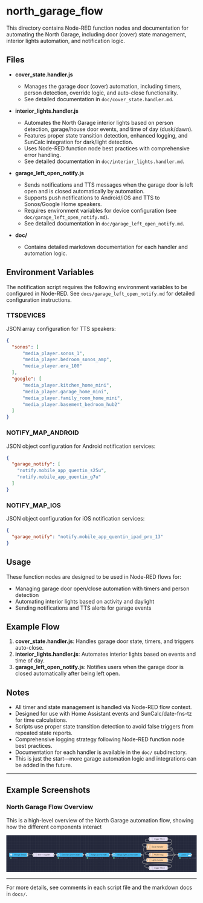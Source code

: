 # north_garage_flow

This directory contains Node-RED function nodes and documentation for automating the North Garage, including door (cover) state management, interior lights automation, and notification logic.

## Files

- **cover_state.handler.js**
  - Manages the garage door (cover) automation, including timers, person detection, override logic, and auto-close functionality.
  - See detailed documentation in `doc/cover_state.handler.md`.

- **interior_lights.handler.js**
  - Automates the North Garage interior lights based on person detection, garage/house door events, and time of day (dusk/dawn).
  - Features proper state transition detection, enhanced logging, and SunCalc integration for dark/light detection.
  - Uses Node-RED function node best practices with comprehensive error handling.
  - See detailed documentation in `doc/interior_lights.handler.md`.

- **garage_left_open_notify.js**
  - Sends notifications and TTS messages when the garage door is left open and is closed automatically by automation.
  - Supports push notifications to Android/iOS and TTS to Sonos/Google Home speakers.
  - Requires environment variables for device configuration (see `doc/garage_left_open_notify.md`).
  - See detailed documentation in `doc/garage_left_open_notify.md`.

- **doc/**
  - Contains detailed markdown documentation for each handler and automation logic.

## Environment Variables

The notification script requires the following environment variables to be configured in Node-RED. See `docs/garage_left_open_notify.md` for detailed configuration instructions.

### TTSDEVICES

JSON array configuration for TTS speakers:

```json
{
  "sonos": [
      "media_player.sonos_1",
      "media_player.bedroom_sonos_amp",
      "media_player.era_100"
  ],
  "google": [
      "media_player.kitchen_home_mini",
      "media_player.garage_home_mini",
      "media_player.family_room_home_mini",
      "media_player.basement_bedroom_hub2"
  ]
}
```

### NOTIFY_MAP_ANDROID

JSON object configuration for Android notification services:

```json
{
  "garage_notify": [
    "notify.mobile_app_quentin_s25u",
    "notify.mobile_app_quentin_g7u"
  ]
}
```

### NOTIFY_MAP_IOS

JSON object configuration for iOS notification services:

```json
{
  "garage_notify": "notify.mobile_app_quentin_ipad_pro_13"
}
```

## Usage

These function nodes are designed to be used in Node-RED flows for:

- Managing garage door open/close automation with timers and person detection
- Automating interior lights based on activity and daylight
- Sending notifications and TTS alerts for garage events

## Example Flow

1. **cover_state.handler.js**: Handles garage door state, timers, and triggers auto-close.
2. **interior_lights.handler.js**: Automates interior lights based on events and time of day.
3. **garage_left_open_notify.js**: Notifies users when the garage door is closed automatically after being left open.

## Notes

- All timer and state management is handled via Node-RED flow context.
- Designed for use with Home Assistant events and SunCalc/date-fns-tz for time calculations.
- Scripts use proper state transition detection to avoid false triggers from repeated state reports.
- Comprehensive logging strategy following Node-RED function node best practices.
- Documentation for each handler is available in the `doc/` subdirectory.
- This is just the start—more garage automation logic and integrations can be added in the future.

---

## Example Screenshots

### North Garage Flow Overview

This is a high-level overview of the North Garage automation flow, showing how the different components interact

![North Garage Flow Screenshot](docs/images/north_garage_flow_screenshot.png)

---

For more details, see comments in each script file and the markdown docs in `docs/`.
